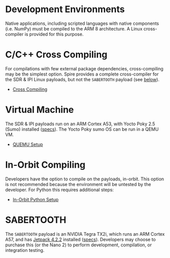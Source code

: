 # Development Environments

Native applications, including scripted languages with native components (i.e. NumPy) must be compiled to the ARM 8 architecture. A Linux cross-compiler is provided for this purpose.


# C/C++ Cross Compiling

For compilations with few external package dependencies, cross-compiling may be the simplest option. Spire provides a complete cross-compiler for the SDR & IPI Linux payloads, but not the `SABERTOOTH` payload (see [below](#sabertooth)).

 * [Cross Compiling](./cross-compiling/)


# Virtual Machine

The SDR & IPI payloads run on an ARM Cortex A53, with Yocto Poky 2.5 (Sumo) installed ([specs](../#payload-specifications)). The Yocto Poky sumo OS can be run in a QEMU VM.

 * [QUEMU Setup](./virtual-machine/)


# In-Orbit Compiling

Developers have the option to compile on the payloads, in-orbit. This option is not recommended because the environment will be untested by the developer.  For Python this requires additional steps:

 * [In-Orbit Python Setup](./in-orbit/)


# SABERTOOTH

The `SABERTOOTH` payload is an NVIDIA Tegra TX2i, which runs an ARM Cortex A57, and has [Jetpack 4.2.2](https://developer.nvidia.com/jetpack-422-archive) installed ([specs](https://developers.spire.com/space-services-user-guide/index.html#payload-specifications)). Developers may choose to purchase this (or the Nano 2) to perform development, compilation, or integration testing.
